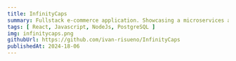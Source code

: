 ```yaml
---
title: InfinityCaps
summary: Fullstack e-commerce application. Showcasing a microservices architecture, this was my final degree project.
tags: [ React, Javascript, NodeJs, PostgreSQL ]
img: infinitycaps.png
githubUrl: https://github.com/ivan-risueno/InfinityCaps
publishedAt: 2024-18-06
---
```

